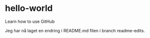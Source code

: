 # hello-world
Learn how to use GitHub

Jeg har nå laget en endring i README.md filen i branch readme-edits.
